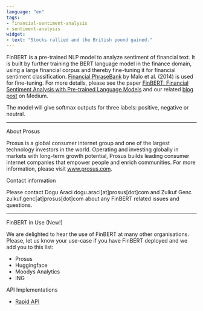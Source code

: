 ```yaml
---
language: "en"
tags:
- financial-sentiment-analysis
- sentiment-analysis
widget:
- text: "Stocks rallied and the British pound gained."
---
```


FinBERT is a pre-trained NLP model to analyze sentiment of financial text. It is built by further training the BERT language model in the finance domain, using a large financial corpus and thereby fine-tuning it for financial sentiment classification. [Financial PhraseBank](https://www.researchgate.net/publication/251231107_Good_Debt_or_Bad_Debt_Detecting_Semantic_Orientations_in_Economic_Texts) by Malo et al. (2014) is used for fine-tuning. For more details, please see the paper [FinBERT: Financial Sentiment Analysis with Pre-trained Language Models](https://arxiv.org/abs/1908.10063) and our related [blog post](https://medium.com/prosus-ai-tech-blog/finbert-financial-sentiment-analysis-with-bert-b277a3607101) on Medium.

The model will give softmax outputs for three labels: positive, negative or neutral.

---

About Prosus

Prosus is a global consumer internet group and one of the largest technology investors in the world. Operating and investing globally in markets with long-term growth potential, Prosus builds leading consumer internet companies that empower people and enrich communities. For more information, please visit www.prosus.com.

Contact information

Please contact Dogu Araci dogu.araci[at]prosus[dot]com and Zulkuf Genc zulkuf.genc[at]prosus[dot]com about any FinBERT related issues and questions.

---

FinBERT in Use (New!)

We are delighted to hear the use of FinBERT at many other organisations. Please, let us know your use-case if you have FinBERT deployed and we add you to this list:

- Prosus
- Huggingface
- Moodys Analytics
- ING

API Implementations

- [Rapid API](https://rapidapi.com/financial-sentiment-financial-sentiment-default/api/finbert3/) 